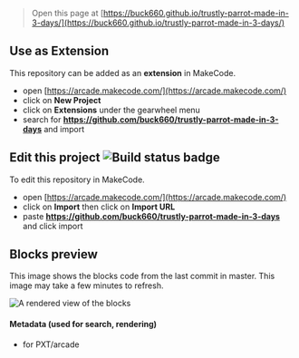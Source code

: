  


> Open this page at [https://buck660.github.io/trustly-parrot-made-in-3-days/](https://buck660.github.io/trustly-parrot-made-in-3-days/)

## Use as Extension

This repository can be added as an **extension** in MakeCode.

* open [https://arcade.makecode.com/](https://arcade.makecode.com/)
* click on **New Project**
* click on **Extensions** under the gearwheel menu
* search for **https://github.com/buck660/trustly-parrot-made-in-3-days** and import

## Edit this project ![Build status badge](https://github.com/buck660/trustly-parrot-made-in-3-days/workflows/MakeCode/badge.svg)

To edit this repository in MakeCode.

* open [https://arcade.makecode.com/](https://arcade.makecode.com/)
* click on **Import** then click on **Import URL**
* paste **https://github.com/buck660/trustly-parrot-made-in-3-days** and click import

## Blocks preview

This image shows the blocks code from the last commit in master.
This image may take a few minutes to refresh.

![A rendered view of the blocks](https://github.com/buck660/trustly-parrot-made-in-3-days/raw/master/.github/makecode/blocks.png)

#### Metadata (used for search, rendering)

* for PXT/arcade
<script src="https://makecode.com/gh-pages-embed.js"></script><script>makeCodeRender("{{ site.makecode.home_url }}", "{{ site.github.owner_name }}/{{ site.github.repository_name }}");</script>
